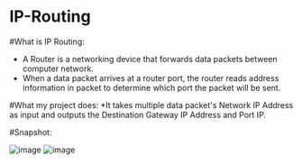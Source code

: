 # IP-Routing

#What is IP Routing:
* A Router is a networking device that forwards data packets between computer network. 
* When a data packet arrives at a router port, the router reads address information in packet to determine which port the packet will be sent.

#What my project does:
*It takes multiple data packet's Network IP Address as input and outputs the Destination Gateway IP Address and Port IP.

#Snapshot:

![image](https://user-images.githubusercontent.com/67789796/127737118-1b7e311f-00a4-4a1f-bca0-b36bf86c337d.png)
![image](https://user-images.githubusercontent.com/67789796/127737127-d5c92086-067c-4878-85a2-340cc929c41e.png)


